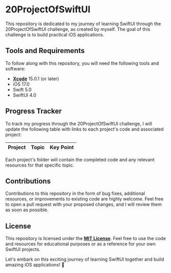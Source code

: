 # **20ProjectOfSwiftUI**


This repository is dedicated to my journey of learning SwiftUI through the 20ProjectOfSwiftUI challenge, as created by myself. The goal of this challenge is to build practical iOS applications.


## **Tools and Requirements**

To follow along with this repository, you will need the following tools and software:

- **[Xcode](https://developer.apple.com/xcode/)** 15.0.1 (or later)
- iOS 17.0
- Swift 5.0
- SwiftUI 4.0

## **Progress Tracker**

To track my progress through the 20ProjectOfSwiftUI challenge, I will update the following table with links to each project's code and associated project:

| Project | Topic | Key Point |
| --- | --- | --- | 


Each project's folder will contain the completed code and any relevant resources for that specific topic.

## **Contributions**

Contributions to this repository in the form of bug fixes, additional resources, or improvements to existing code are highly welcome. Feel free to open a pull request with your proposed changes, and I will review them as soon as possible.

## **License**

This repository is licensed under the **[MIT License](https://chat.openai.com/LICENSE)**. Feel free to use the code and resources for educational purposes or as a reference for your own SwiftUI projects.

Let's embark on this exciting journey of learning SwiftUI together and build amazing iOS applications! 🚀
